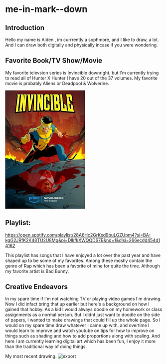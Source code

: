 # me-in-mark--down

## Introduction
Hello my name is Aiden , im currrently a sophmore, and I like to draw, a lot. And I can draw both digitally and physically incase if you were wondering.

## Favorite Book/TV Show/Movie

My favorite televsion series is Invincible downright, but I'm currently trying to read all of Hunter X Hunter I have 20 out of the 37 volumes. My favorite movie is probably Aliens or Deadpool & Wolverine.

![invincible poster](Invincible_season_2_Poster.jpg)

## Playlist:
 https://open.spotify.com/playlist/28A6Hc2GrKxd9buLGZUpm4?si=BA-kgG2JRfK2K48TU2U8Mg&pi=DlkfkXWQQDS7E&nd=1&dlsi=266ecdd454d14162 

 This playlist has songs that I have enjoyed a lot over the past year and have shaped up to be some of my favorites. Among these mostly contain the genre of Rap which has been a favorite of mine for quite the time. Although my favorite artist is Bad Bunny.

## Creative Endeavors

In my spare time if I'm not watching TV or playing video games I'm drawing. Now I did infact bring that up earlier but here's a background on how I gained that hobby. As a kid I would always doodle on my homework or class assignments as a normal person. But I didnt just want to doodle on the side of papers, I wanted to make drawings that could fill up the whole page. So I would on my spare time draw whatever I came up with, and overtime I would learn to improve and watch youtube on tips for how to improve on things such as shading and how to add proportions along with scaling. And here I am currently learning digital art which has been fun, I enjoy it more than the traditional way of doing things.

My most recent drawing.
![export](export.PNG)